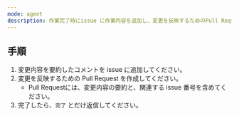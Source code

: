```yaml
---
mode: agent
description: 作業完了時にissue に作業内容を追加し、変更を反映するためのPull Request を作成してください。
---
```

## 手順
1. 変更内容を要約したコメントを issue に追加してください。
2. 変更を反映するための Pull Request を作成してください。
   - Pull Requestには、変更内容の要約と、関連する issue 番号を含めてください。
3. 完了したら、`完了` とだけ返信してください。